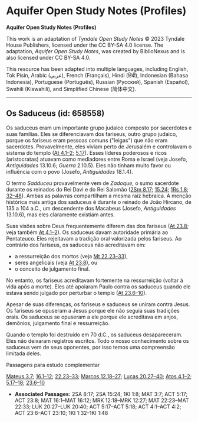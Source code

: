 # Aquifer Open Study Notes (Profiles)

**Aquifer Open Study Notes (Profiles)**

This work is an adaptation of *Tyndale Open Study Notes* © 2023 Tyndale House Publishers, licensed under the CC BY\-SA 4\.0 license. The adaptation, *Aquifer Open Study Notes*, was created by BiblioNexus and is also licensed under CC BY\-SA 4\.0\.

This resource has been adapted into multiple languages, including English, Tok Pisin, Arabic (عربي), French (Français), Hindi (हिंदी), Indonesian (Bahasa Indonesia), Portuguese (Português), Russian (Русский), Spanish (Español), Swahili (Kiswahili), and Simplified Chinese (简体中文).



--------------------------------

## Os Saduceus (id: 658558)

Os saduceus eram um importante grupo judaico composto por sacerdotes e suas famílias. Eles se diferenciavam dos fariseus, outro grupo judaico, porque os fariseus eram pessoas comuns ("leigas") que não eram sacerdotes. Provavelmente, eles viviam perto de Jerusalém e controlavam o sistema do templo ([At 4\.1–2](https://ref.ly/Acts4:1-Acts4:2); [5\.17](https://ref.ly/Acts5:17)). Esses líderes poderosos e ricos (aristocratas) atuavam como mediadores entre Roma e Israel (veja Josefo, *Antiguidades* 13\.10\.6; *Guerra* 2\.10\.5\). Eles não tinham muito favor ou influência com o povo (Josefo, *Antiguidades* 18\.1\.4\).

O termo *Sadduceu* provavelmente vem de *Zadoque,* o sumo sacerdote durante os reinados do Rei Davi e do Rei Salomão ([2Sm 8\.17](https://ref.ly/2Sam8:17); [15\.24](https://ref.ly/2Sam15:24); [1Rs 1\.8](https://ref.ly/1Kgs1:8); [32–48](https://ref.ly/1Kgs1:32-1Kgs1:48)). Ambas as palavras compartilham a mesma raiz hebraica. A menção histórica mais antiga dos saduceus é durante o reinado de João Hircano, de 135 a 104 a.C., um descendente dos Macabeus (Josefo, *Antiguidades* 13\.10\.6\), mas eles claramente existiam antes.

Suas visões sobre Deus frequentemente diferem das dos fariseus ([At 23\.8](https://ref.ly/Acts23:8); veja também [At 4\.1–2](https://ref.ly/Acts4:1-Acts4:2)). Os saduceus davam autoridade primária ao Pentateuco. Eles rejeitavam a tradição oral valorizada pelos fariseus. Ao contrário dos fariseus, os saduceus não acreditavam em:

* a ressurreição dos mortos (veja [Mt 22\.23–33](https://ref.ly/Matt22:23-Matt22:33)),
* seres angelicais (veja [At 23\.8](https://ref.ly/Acts23:8)), ou
* o conceito de julgamento final.

No entanto, os fariseus acreditavam fortemente na ressurreição (voltar à vida após a morte). Eles até apoiaram Paulo contra os saduceus quando ele estava sendo julgado por perturbar o templo ([At 23\.6–10](https://ref.ly/Acts23:6-Acts23:10)).

Apesar de suas diferenças, os fariseus e saduceus se uniram contra Jesus. Os fariseus se opuseram a Jesus porque ele não seguia suas tradições orais. Os saduceus se opuseram a ele porque ele acreditava em anjos, demônios, julgamento final e ressurreição.

Quando o templo foi destruído em 70 d.C., os saduceus desapareceram. Eles não deixaram registros escritos. Todo o nosso conhecimento sobre os saduceus vem de seus oponentes, por isso temos uma compreensão limitada deles.

Passagens para estudo complementar

[Mateus 3\.7](https://ref.ly/Matt3:7); [16\.1–12](https://ref.ly/Matt16:1-Matt16:12); [22\.23–33](https://ref.ly/Matt22:23-Matt22:33); [Marcos 12\.18–27](https://ref.ly/Mark12:18-Mark12:27); [Lucas 20\.27–40](https://ref.ly/Luke20:27-Luke20:40); [Atos 4\.1–2](https://ref.ly/Acts4:1-Acts4:2); [5\.17–18](https://ref.ly/Acts5:17-Acts5:18); [23\.6–10](https://ref.ly/Acts23:6-Acts23:10)

* **Associated Passages:** 2SA 8:17; 2SA 15:24; 1KI 1:8; MAT 3:7; ACT 5:17; ACT 23:8; MAT 16:1–MAT 16:12; MRK 12:18–MRK 12:27; MAT 22:23–MAT 22:33; LUK 20:27–LUK 20:40; ACT 5:17–ACT 5:18; ACT 4:1–ACT 4:2; ACT 23:6–ACT 23:10; 1KI 1:32–1KI 1:48

